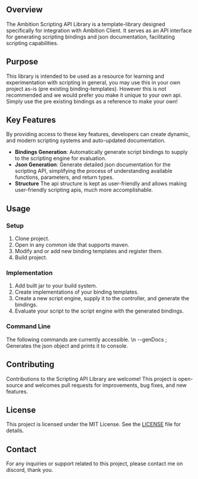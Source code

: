 ## Overview

The Ambition Scripting API Library is a template-library designed specifically for integration with Ambition Client.
It serves as an API interface for generating scripting bindings and json documentation, facilitating scripting capabilities.

## Purpose

This library is intended to be used as a resource for learning and experimentation with scripting in general, you may use this in your own project as-is (pre existing binding-templates).
However this is not recommended and we would prefer you make it unique to your own api. Simply use the pre existing bindings as a reference to make your own!

## Key Features

By providing access to these key features, developers can create dynamic, and modern scripting systems and auto-updated documentation.
- **Bindings Generation**: Automatically generate script bindings to supply to the scripting engine for evaluation.
- **Json Generation**: Generate detailed json documentation for the scripting API, simplifying the process of understanding available functions, parameters, and return types.
- **Structure** The api structure is kept as user-friendly and allows making user-friendly scripting apis, much more accomplishable.

## Usage

### Setup

1. Clone project.
2. Open in any common ide that supports maven.
3. Modify and or add new binding templates and register them.
4. Build project.

### Implementation

1. Add built jar to your build system.
2. Create implementations of your binding templates.
3. Create a new script engine, supply it to the controller, and generate the bindings.
4. Evaluate your script to the script engine with the generated bindings.

### Command Line

The following commands are currently accessible. \n
--genDocs ; Generates the json object and prints it to console.

## Contributing

Contributions to the Scripting API Library are welcome! This project is open-source and welcomes pull requests for improvements, bug fixes, and new features.

## License

This project is licensed under the MIT License. See the [LICENSE](LICENSE) file for details.

## Contact

For any inquiries or support related to this project, please contact me on discord, thank you.
